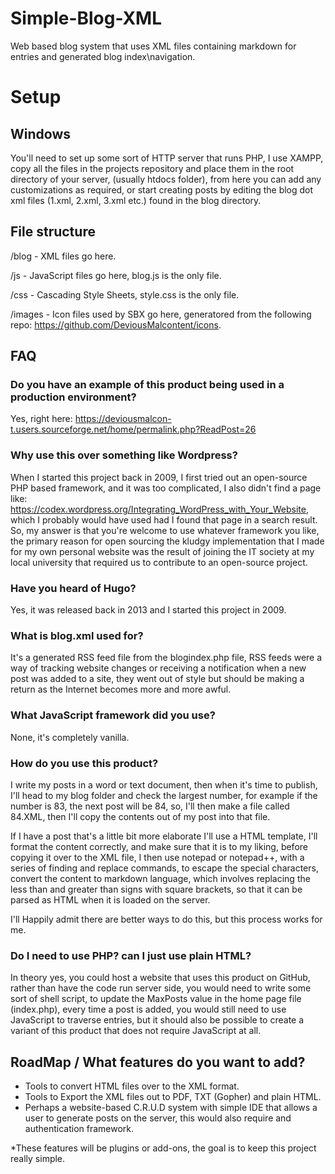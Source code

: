 # Simple-Blog-XML
Web based blog system that uses XML files containing markdown for entries and generated blog index\navigation.

# Setup

## Windows
You'll need to set up some sort of HTTP server that runs PHP, I use XAMPP, copy all the files in the projects repository and place them in the root directory of your server, (usually htdocs folder), from here you can add any customizations as required, or start creating posts by editing the blog dot xml files (1.xml, 2.xml, 3.xml etc.) found in the blog directory.

## File structure
/blog - XML files go here.

/js - JavaScript files go here, blog.js is the only file.

/css - Cascading Style Sheets, style.css is the only file.

/images - Icon files used by SBX go here, generatored from the following repo: https://github.com/DeviousMalcontent/icons.


## FAQ

### Do you have an example of this product being used in a production environment?
Yes, right here: https://deviousmalcon-t.users.sourceforge.net/home/permalink.php?ReadPost=26

### Why use this over something like Wordpress?
When I started this project back in 2009, I first tried out an open-source PHP based framework, and it was too complicated, I also didn't find a page like: https://codex.wordpress.org/Integrating_WordPress_with_Your_Website, which I probably would have used had I found that page in a search result.
So, my answer is that you're welcome to use whatever framework you like, the primary reason for open sourcing the kludgy implementation that I made for my own personal website was the result of joining the IT society at my local university that required us to contribute to an open-source project.

### Have you heard of Hugo?
Yes, it was released back in 2013 and I started this project in 2009.

### What is blog.xml used for? 
It's a generated RSS feed file from the blogindex.php file, RSS feeds were a way of tracking website changes or receiving a notification when a new post was added to a site, they went out of style but should be making a return as the Internet becomes more and more awful.

### What JavaScript framework did you use?
None, it's completely vanilla.

### How do you use this product?
I write my posts in a word or text document, then when it's time to publish, I'll head to my blog folder and check the largest number, for example if the number is 83, the next post will be 84, so, I'll then make a file called 84.XML, then I'll copy the contents out of my post into that file.

If I have a post that's a little bit more elaborate I'll use a HTML template, I'll format the content correctly, and make sure that it is to my liking, before copying it over to the XML file, I then use notepad or notepad++, with a series of finding and replace commands, to escape the special characters, convert the content to markdown language, which involves replacing the less than and greater than signs with square brackets, so that it can be parsed as HTML when it is loaded on the server.

I'll Happily admit there are better ways to do this, but this process works for me.

### Do I need to use PHP? can I just use plain HTML?
In theory yes, you could host a website that uses this product on GitHub, rather than have the code run server side, you would need to write some sort of shell script, to update the MaxPosts value in the home page file (index.php), every time a post is added, you would still need to use JavaScript to traverse entries, but it should also be possible to create a variant of this product that does not require JavaScript at all.

## RoadMap / What features do you want to add?
- Tools to convert HTML files over to the XML format.
- Tools to Export the XML files out to PDF, TXT (Gopher) and plain HTML.
- Perhaps a website-based C.R.U.D system with simple IDE that allows a user to generate posts on the server, this would also require and authentication framework.


*These features will be plugins or add-ons, the goal is to keep this project really simple.
